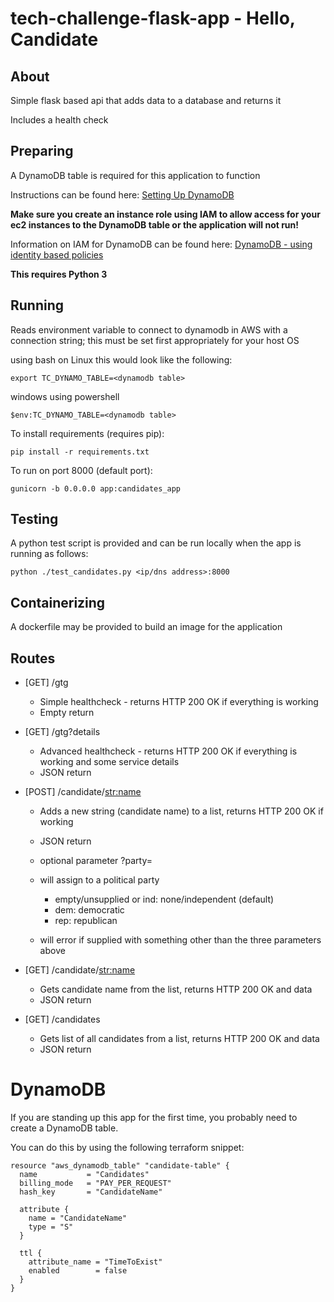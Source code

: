 tech-challenge-flask-app - Hello, Candidate
===========================================

## About
Simple flask based api that adds data to a database and returns it

Includes a health check

## Preparing
A DynamoDB table is required for this application to function

Instructions can be found here: [Setting Up DynamoDB](https://docs.aws.amazon.com/amazondynamodb/latest/developerguide/SettingUp.DynamoWebService.html)

**Make sure you create an instance role using IAM to allow access for your ec2 instances to the DynamoDB table or the application will not run!**

Information on IAM for DynamoDB can be found here:
[DynamoDB - using identity based policies](https://docs.aws.amazon.com/amazondynamodb/latest/developerguide/using-identity-based-policies.html)

**This requires Python 3**

## Running
Reads environment variable to connect to dynamodb in AWS with a connection string; this must be set first appropriately for your host OS

using bash on Linux this would look like the following:
```
export TC_DYNAMO_TABLE=<dynamodb table>
```

windows using powershell
```
$env:TC_DYNAMO_TABLE=<dynamodb table>
```

To install requirements (requires pip):
```
pip install -r requirements.txt
```

To run on port 8000 (default port):
```
gunicorn -b 0.0.0.0 app:candidates_app
```

## Testing

A python test script is provided and can be run locally when the app is running as follows:
```
python ./test_candidates.py <ip/dns address>:8000
```

## Containerizing
A dockerfile may be provided to build an image for the application

## Routes

- [GET] /gtg
  - Simple healthcheck - returns HTTP 200 OK if everything is working
  - Empty return

- [GET] /gtg?details
  - Advanced healthcheck - returns HTTP 200 OK if everything is working and some service details
  - JSON return

- [POST] /candidate/<str:name>
  - Adds a new string (candidate name) to a list, returns HTTP 200 OK if working
  - JSON return

  - optional parameter ?party=
  - will assign to a political party
    - empty/unsupplied or ind: none/independent (default)
    - dem: democratic
    - rep: republican
  - will error if supplied with something other than the three parameters above

- [GET] /candidate/<str:name>
  - Gets candidate name from the list, returns HTTP 200 OK and data
  - JSON return

- [GET] /candidates
  - Gets list of all candidates from a list, returns HTTP 200 OK and data
  - JSON return

# DynamoDB

If you are standing up this app for the first time, you probably need to create a DynamoDB table.

You can do this by using the following terraform snippet:
```
resource "aws_dynamodb_table" "candidate-table" {
  name           = "Candidates"
  billing_mode   = "PAY_PER_REQUEST"
  hash_key       = "CandidateName"

  attribute {
    name = "CandidateName"
    type = "S"
  }

  ttl {
    attribute_name = "TimeToExist"
    enabled        = false
  }
}
```
